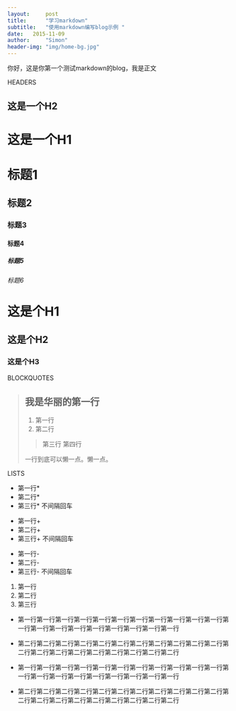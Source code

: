 ```yaml
---
layout:     post
title:      "学习markdown"
subtitle:   "使用markdown编写blog示例 "
date:   2015-11-09
author:     "Simon"
header-img: "img/home-bg.jpg"
---
```



你好，这是你第一个测试markdown的blog，我是正文

HEADERS

这是一个H2
----------

这是一个H1
==========

# 标题1

## 标题2

### 标题3

#### 标题4

##### 标题5

###### 标题6

# 这是个H1 #

## 这是个H2 ###

### 这是个H3 ######

BLOCKQUOTES

> ## 我是华丽的第一行
>
> 1. 第一行
> 2. 第二行
>
> > 第三行
> > 第四行
>
> 一行到底可以懒一点。懒一点。

LISTS

* 第一行*
* 第二行*
* 第三行*
不间隔回车

+ 第一行+
+ 第二行+
+ 第三行+
不间隔回车

- 第一行-
- 第二行-
- 第三行-
不间隔回车

1. 第一行
2. 第二行
3. 第三行

* 第一行第一行第一行第一行第一行第一行第一行第一行第一行第一行第一行第一行第一行第一行第一行第一行第一行第一行第一行第一行
* 第二行第二行第二行第二行第二行第二行第二行第二行第二行第二行第二行第二行第二行第二行第二行第二行第二行第二行第二行第二行

* 第一行第一行第一行第一行第一行第一行第一行第一行第一行第一行第一行第一行第一行第一行第一行第一行第一行第一行第一行第一行

* 第二行第二行第二行第二行第二行第二行第二行第二行第二行第二行第二行第二行第二行第二行第二行第二行第二行第二行第二行第二行

